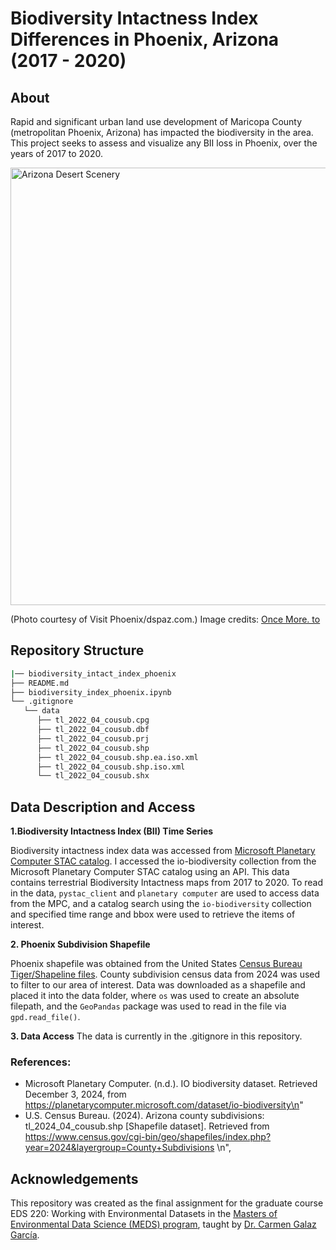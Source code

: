# Biodiversity Intactness Index Differences in Phoenix, Arizona (2017 - 2020)

## About
Rapid and significant urban land use development of Maricopa County (metropolitan Phoenix, Arizona) has impacted the biodiversity in the area. This project seeks to assess and visualize any BII loss in Phoenix, over the years of 2017 to 2020.

<img src="https://i0.wp.com/oncemoretotheshore.com/wp-content/uploads/2021/04/Camelback-Mountain_Phoenix_Robin-Catalano-travel-writer.jpg?w=1200&ssl=1" alt="Arizona Desert Scenery" width="700"/>

 (Photo courtesy of Visit Phoenix/dspaz.com.)
Image credits: [Once More. to](https://oncemoretotheshore.com/wits-virtual-tour-phoenix-arizona/)

## Repository Structure

```bash
|── biodiversity_intact_index_phoenix
├── README.md
├── biodiversity_index_phoenix.ipynb 
└── .gitignore
   └── data
      ├── tl_2022_04_cousub.cpg
      ├── tl_2022_04_cousub.dbf
      ├── tl_2022_04_cousub.prj
      ├── tl_2022_04_cousub.shp
      ├── tl_2022_04_cousub.shp.ea.iso.xml
      ├── tl_2022_04_cousub.shp.iso.xml
      └── tl_2022_04_cousub.shx
```  
  
 ## Data Description and Access
 
 **1.Biodiversity Intactness Index (BII) Time Series**

Biodiversity intactness index data was accessed from [ Microsoft Planetary Computer STAC catalog](https://planetarycomputer.microsoft.com/dataset/io-biodiversity). I accessed the io-biodiversity collection from the Microsoft Planetary Computer STAC catalog using an API. This data contains terrestrial Biodiversity Intactness maps from 2017 to 2020. To read in the data, `pystac_client` and `planetary computer` are used to access data from the MPC, and a catalog search using the `io-biodiversity` collection and specified time range and bbox were used to retrieve the items of interest. 

**2. Phoenix Subdivision Shapefile** 

Phoenix shapefile was obtained from the United States [Census Bureau Tiger/Shapeline files](https://www.census.gov/geographies/mapping-files/time-series/geo/tiger-line-file.html). County subdivision census data from 2024 was used to filter to our area of interest. Data was downloaded as a shapefile and placed it into the data folder, where `os` was used to create an absolute filepath, and the `GeoPandas` package was used to read in the file via `gpd.read_file()`.

**3. Data Access**
The data is currently in the .gitignore in this repository.
 
### References:
- Microsoft Planetary Computer. (n.d.). IO biodiversity dataset. Retrieved December 3, 2024, from https://planetarycomputer.microsoft.com/dataset/io-biodiversity\n"
- U.S. Census Bureau. (2024). Arizona county subdivisions: tl_2024_04_cousub.shp [Shapefile dataset]. Retrieved from https://www.census.gov/cgi-bin/geo/shapefiles/index.php?year=2024&layergroup=County+Subdivisions \n",

## Acknowledgements

This repository was created as the final assignment for the graduate course EDS 220: Working with Environmental Datasets in the [Masters of Environmental Data Science (MEDS) program](https://bren.ucsb.edu/masters-programs/master-environmental-data-science), taught by [Dr. Carmen Galaz García](https://github.com/carmengg).